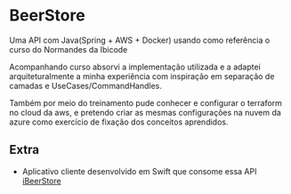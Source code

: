 # BeerStore
Uma API com Java(Spring + AWS + Docker) usando como referência o curso do Normandes da Ibicode

Acompanhando curso absorvi a implementação utilizada e a adaptei arquiteturalmente a minha experiência com inspiração em separação de camadas e UseCases/CommandHandles.

Também por meio do treinamento pude conhecer e configurar o terraform no cloud da aws, e pretendo criar as mesmas configurações na nuvem da azure como exercício de fixação dos conceitos aprendidos.

## Extra
  -  Aplicativo cliente desenvolvido em Swift que consome essa API [iBeerStore](https://github.com/Lipe1994/iBeerstore)   
